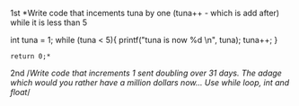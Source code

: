 1st
*Write code that incements tuna by one (tuna++ - which is add after) while it is less than 5

int tuna = 1;
	while (tuna < 5){
		printf("tuna is now %d \n", tuna);
		tuna++;
	}

	return 0;*

2nd
/*Write code that increments 1 sent doubling over 31 days. The adage which would you rather have
a million dollars now... Use while loop, int and float*/


